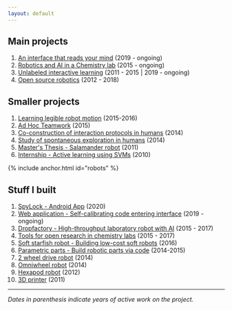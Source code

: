 ```yaml
---
layout: default
---
```


## Main projects

1. [An interface that reads your mind](vault) (2019 - ongoing)
1. [Robotics and AI in a Chemistry lab](chemobot) (2015 - ongoing)
1. [Unlabeled interactive learning](thesis) (2011 - 2015 \| 2019 - ongoing)
1. [Open source robotics](open_robotics) (2012 - 2018)

## Smaller projects

1. [Learning legible robot motion](legible_motion) (2015-2016)
1. [Ad Hoc Teamwork](adhoc_team) (2015)
1. [Co-construction of interaction protocols in humans](coco_game) (2014)
1. [Study of spontaneous exploration in humans](human_exploration) (2014)
1. [Master's Thesis - Salamander robot](salamander) (2011)
1. [Internship - Active learning using SVMs](active_learning) (2010)

{% include anchor.html id="robots" %}
## Stuff I built

1. [SpyLock - Android App](https://play.google.com/store/apps/details?id=com.grizai.android.spylock) (2020)
1. [Web application - Self-calibrating code entering interface](vault) (2019 - ongoing)
1. [Dropfactory - High-throughput laboratory robot with AI](https://github.com/croningp/dropfactory) (2015 - 2017)
1. [Tools for open research in chemistry labs](open_robotics#laboratory-robotics) (2015 - 2017)
1. [Soft starfish robot - Building low-cost soft robots](https://github.com/poppy-project/poppy-soft-starfish) (2016)
1. [Parametric parts - Build robotic parts via code](parametric_parts) (2014-2015)
1. [2 wheel drive robot](https://github.com/jgrizou/robot_2WD) (2014)
1. [Omniwheel robot](https://github.com/jgrizou/robot_omniwheel) (2014)
1. [Hexapod robot](https://github.com/jgrizou/robot_hexapod) (2012)
1. [3D printer](3D_printer) (2011)

---

*Dates in parenthesis indicate years of active work on the project.*
